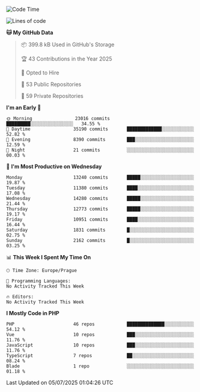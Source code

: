 <!--START_SECTION:waka-->
![Code Time](http://img.shields.io/badge/Code%20Time-1%2C584%20hrs%203%20mins-blue)

![Lines of code](https://img.shields.io/badge/From%20Hello%20World%20I%27ve%20Written-19.1%20million%20lines%20of%20code-blue)

**🐱 My GitHub Data** 

> 📦 399.8 kB Used in GitHub's Storage 
 > 
> 🏆 43 Contributions in the Year 2025
 > 
> 💼 Opted to Hire
 > 
> 📜 53 Public Repositories 
 > 
> 🔑 59 Private Repositories 
 > 
**I'm an Early 🐤** 

```text
🌞 Morning                23016 commits       █████████░░░░░░░░░░░░░░░░   34.55 % 
🌆 Daytime                35190 commits       █████████████░░░░░░░░░░░░   52.82 % 
🌃 Evening                8390 commits        ███░░░░░░░░░░░░░░░░░░░░░░   12.59 % 
🌙 Night                  21 commits          ░░░░░░░░░░░░░░░░░░░░░░░░░   00.03 % 
```
📅 **I'm Most Productive on Wednesday** 

```text
Monday                   13240 commits       █████░░░░░░░░░░░░░░░░░░░░   19.87 % 
Tuesday                  11380 commits       ████░░░░░░░░░░░░░░░░░░░░░   17.08 % 
Wednesday                14280 commits       █████░░░░░░░░░░░░░░░░░░░░   21.44 % 
Thursday                 12773 commits       █████░░░░░░░░░░░░░░░░░░░░   19.17 % 
Friday                   10951 commits       ████░░░░░░░░░░░░░░░░░░░░░   16.44 % 
Saturday                 1831 commits        █░░░░░░░░░░░░░░░░░░░░░░░░   02.75 % 
Sunday                   2162 commits        █░░░░░░░░░░░░░░░░░░░░░░░░   03.25 % 
```


📊 **This Week I Spent My Time On** 

```text
🕑︎ Time Zone: Europe/Prague

💬 Programming Languages: 
No Activity Tracked This Week

🔥 Editors: 
No Activity Tracked This Week
```

**I Mostly Code in PHP** 

```text
PHP                      46 repos            ██████████████░░░░░░░░░░░   54.12 % 
Vue                      10 repos            ███░░░░░░░░░░░░░░░░░░░░░░   11.76 % 
JavaScript               10 repos            ███░░░░░░░░░░░░░░░░░░░░░░   11.76 % 
TypeScript               7 repos             ██░░░░░░░░░░░░░░░░░░░░░░░   08.24 % 
Blade                    1 repo              ░░░░░░░░░░░░░░░░░░░░░░░░░   01.18 % 
```




 Last Updated on 05/07/2025 01:04:26 UTC
<!--END_SECTION:waka-->
<!--
**AlexKratky/AlexKratky** is a ✨ _special_ ✨ repository because its `README.md` (this file) appears on your GitHub profile.

Here are some ideas to get you started:

- 🔭 I’m currently working on ...
- 🌱 I’m currently learning ...
- 👯 I’m looking to collaborate on ...
- 🤔 I’m looking for help with ...
- 💬 Ask me about ...
- 📫 How to reach me: ...
- 😄 Pronouns: ...
- ⚡ Fun fact: ...
-->
